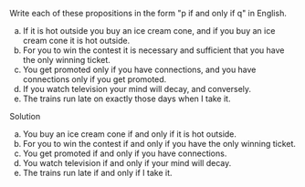Write each of these propositions in the form "p if and only if q" in English.

1. If it is hot outside you buy an ice cream cone, and if you buy an ice cream cone it is hot outside.
2. For you to win the contest it is necessary and sufficient that you have the only winning ticket.
3. You get promoted only if you have connections, and you have connections only if you get promoted.
4. If you watch television your mind will decay, and conversely.
5. The trains run late on exactly those days when I take it.

Solution

1. You buy an ice cream cone if and only if it is hot outside.
2. For you to win the contest if and only if you have the only winning ticket.
3. You get promoted if and only if you have connections.
4. You watch television if and only if your mind will decay.
5. The trains run late if and only if I take it.

<style type="text/css">
    ol { list-style-type: lower-alpha; }
</style>